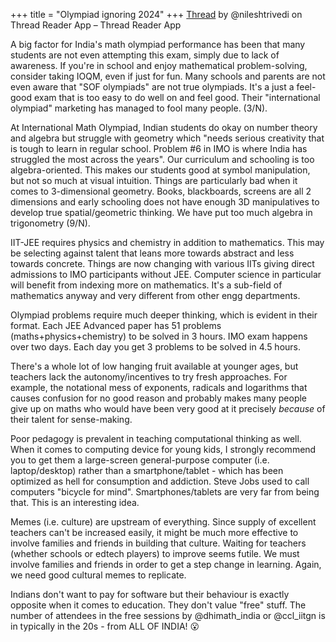 +++
title = "Olympiad ignoring 2024"
+++
[Thread](https://threadreaderapp.com/thread/1751206378306441493.html) by @nileshtrivedi on Thread Reader App – Thread Reader App

A big factor for India's math olympiad performance has been that many students are not even attempting this exam, simply due to lack of awareness. If you're in school and enjoy mathematical problem-solving, consider taking IOQM, even if just for fun. Many schools and parents are not even aware that "SOF olympiads" are not true olympiads. It's a just a feel-good exam that is too easy to do well on and feel good. Their "international olympiad" marketing has managed to fool many people. (3/N).

At International Math Olympiad, Indian students do okay on number theory and algebra but struggle with geometry which "needs serious creativity that is tough to learn in regular school. Problem #6 in IMO is where India has struggled the most across the years". Our curriculum and schooling is too algebra-oriented. This makes our students good at symbol manipulation, but not so much at visual intuition. Things are particularly bad when it comes to 3-dimensional geometry. Books, blackboards, screens are all 2 dimensions and early schooling does not have enough 3D manipulatives to develop true spatial/geometric thinking. We have put too much algebra in trigonometry (9/N).

IIT-JEE requires physics and chemistry in addition to mathematics. This may be selecting against talent that leans more towards abstract and less towards concrete. Things are now changing with various IITs giving direct admissions to IMO participants without JEE. Computer science in particular will benefit from indexing more on mathematics. It's a sub-field of mathematics anyway and very different from other engg departments. 

Olympiad problems require much deeper thinking, which is evident in their format. Each JEE Advanced paper has 51 problems (maths+physics+chemistry) to be solved in 3 hours. IMO exam happens over two days. Each day you get 3 problems to be solved in 4.5 hours.

There's a whole lot of low hanging fruit available at younger ages, but teachers lack the autonomy/incentives to try fresh approaches. For example, the notational mess of exponents, radicals and logarithms that causes confusion for no good reason and probably makes many people give up on maths who would have been very good at it precisely _because_ of their talent for sense-making. 

Poor pedagogy is prevalent in teaching computational thinking as well. When it comes to computing device for young kids, I strongly recommend you to get them a large-screen general-purpose computer (i.e. laptop/desktop) rather than a smartphone/tablet - which has been optimized as hell for consumption and addiction. Steve Jobs used to call computers "bicycle for mind". Smartphones/tablets are very far from being that. This is an interesting idea.

Memes (i.e. culture) are upstream of everything. Since supply of excellent teachers can't be increased easily, it might be much more effective to involve families and friends in building that culture. Waiting for teachers (whether schools or edtech players) to improve seems futile. We must involve families and friends in order to get a step change in learning. Again, we need good cultural memes to replicate.

Indians don't want to pay for software but their behaviour is exactly opposite when it comes to education. They don't value "free" stuff. The number of attendees in the free sessions by @dhimath_india or @ccl_iitgn is in typically in the 20s - from ALL OF INDIA! 😮

